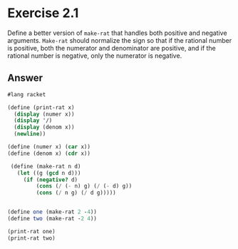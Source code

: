 # Exercise 2.1

Define a better version of `make-rat` that handles both positive and negative arguments. `Make-rat` should normalize the sign so that if the rational number is positive, both the numerator and denominator are positive, and if the rational number is negative, only the numerator is negative.

## Answer

```scheme
#lang racket

(define (print-rat x)
  (display (numer x))
  (display '/)
  (display (denom x))
  (newline))

(define (numer x) (car x))
(define (denom x) (cdr x))

 (define (make-rat n d)
   (let ((g (gcd n d)))
     (if (negative? d)
         (cons (/ (- n) g) (/ (- d) g))
         (cons (/ n g) (/ d g)))))


(define one (make-rat 2 -4))
(define two (make-rat -2 4))

(print-rat one)
(print-rat two)
```
